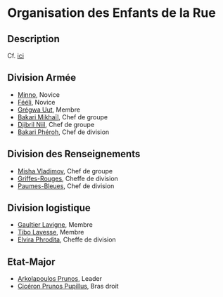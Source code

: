 # Organisation des Enfants de la Rue

## Description 
Cf. [ici](../../VILLES/Dvolsti.md#les-enfants-de-la-rue)

## Division Armée
* [Minno](./Minno.md), Novice
* [Fééli](./Fééli.md), Novice
* [Grégwa Uut](./Grégwa_Uut.md), Membre
* [Bakari Mikhaïl](./Bakari_Mikhail.md), Chef de groupe
* [Djibril Niil](./Djibril_Niil.md), Chef de groupe
* [Bakari Phéroh](./Bakari_Phéroh.md), Chef de division

## Division des Renseignements
* [Misha Vladimov](./Misha_Vladimov.md), Chef de groupe
* [Griffes-Rouges](./Griffes_Rouges.md), Cheffe de division
* [Paumes-Bleues](./Paumes_Bleues.md), Chef de division

## Division logistique
* [Gaultier Lavigne](./Gaultier_Lavigne.md), Membre
* [Tibo Lavesse](./Tibo_Lavesse.md), Membre
* [Elvira Phrodita](./Elvira_Phrodita.md), Cheffe de division

## Etat-Major
* [Arkolapoulos Prunos](./Arkolapoulos_Prunos.md), Leader
* [Cicéron Prunos Pupillus](./Cicéron_Prunos_Pupillus.md), Bras droit